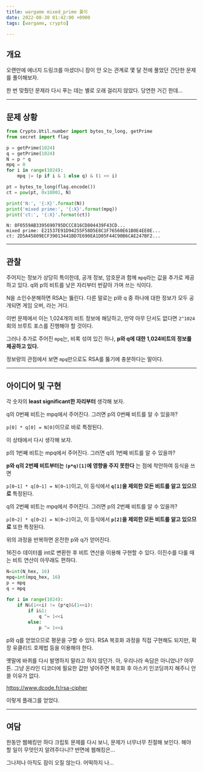 ```yaml
---
title: wargame mixed_prime 풀이
date: 2022-08-30 01:42:00 +0900
tags: [wargame, crypto]

---
```


## 개요

오랜만에 에너지 드링크를 마셨더니 잠이 안 오는 관계로 몇 달 전에 풀었던 간단한 문제를 풀이해보자.

한 번 맞췄던 문제라 다시 푸는 데는 별로 오래 걸리지 않았다. 당연한 거긴 한데...

---

## 문제 상황

```python
from Crypto.Util.number import bytes_to_long, getPrime
from secret import flag

p = getPrime(1024)
q = getPrime(1024)
N = p * q
mpq = 0
for i in range(1024):
    mpq |= (p if i & 1 else q) & (1 << i)

pt = bytes_to_long(flag.encode())
ct = pow(pt, 0x10001, N)

print('N:', '{:X}'.format(N))
print('mixed prime:', '{:X}'.format(mpq))
print('ct:', '{:X}'.format(ct))
```

```
N: 8F0559AB3395690795DCCC816CD804439F43CD...
mixed prime: E21537E91D94255F58D5E8C1F76560E61B0E4EE0E...
ct: 2D5A45809ECF39013441BD7E690EA1D05F44C90B6CAE247BF2...
```

---

## 관찰

주어지는 정보가 상당히 특이한데, 공개 정보, 암호문과 함께 `mpq`라는 값을 추가로 제공하고 있다. q와 p의 비트를 낮은 자리부터 번갈아 가며 쓰는 식이다.

N을 소인수분해하면 RSA는 뚫린다. 다른 말로는 p와 q 중 하나에 대한 정보가 모두 공개되면 게임 오버, 라는 거다.

이번 문제에서 이는 1,024개의 비트 정보에 해당하고, 만약 아무 단서도 없다면 `2^1024`회의 브루트 포스를 진행해야 할 것이다.

그러나 추가로 주어진 `mpq`는, 비록 섞여 있긴 하나, __p와 q에 대한 1,024비트의 정보를 제공하고 있다.__

정보량의 관점에서 보면 `mpq`만으로도 RSA를 뚫기에 충분하다는 말이다.

---

## 아이디어 및 구현

각 숫자의 __least significant한 자리부터__ 생각해 보자.

q의 0번째 비트는 mpq에서 주어진다. 그러면 p의 0번째 비트를 알 수 있을까?

`p[0] * q[0] = N[0]`이므로 바로 특정된다.

이 상태에서 다시 생각해 보자.

p의 1번째 비트는 mpq에서 주어진다. 그러면 q의 1번째 비트를 알 수 있을까?

__p와 q의 2번째 비트부터는 `(p*q)[1]`에 영향을 주지 못한다__ 는 점에 착안하여 등식을 쓰면

`p[0~1] * q[0~1] = N[0~1]`이고, 이 등식에서 __`q[1]`을 제외한 모든 비트를 알고 있으므로__ 특정된다.

q의 2번째 비트는 mpq에서 주어진다. 그러면 p의 2번째 비트를 알 수 있을까?

`p[0~2] * q[0~2] = N[0~2]`이고, 이 등식에서 __`p[2]`을 제외한 모든 비트를 알고 있으므로__ 또한 특정된다.

위의 과정을 반복하면 온전한 p와 q가 얻어진다.

16진수 데이터를 int로 변환한 후 비트 연산을 이용해 구현할 수 있다. 이진수를 다룰 때는 비트 연산이 아무래도 편하다.

```python
N=int(N_hex, 16)
mpq=int(mpq_hex, 16)
p = mpq
q = mpq
    
for i in range(1024):
    if N&(1<<i) != (p*q)&(1<<i):
        if i&1:
            q ^= 1<<i
        else:
            p ^= 1<<i
```

p와 q를 얻었으므로 평문을 구할 수 있다. RSA 복호화 과정을 직접 구현해도 되지만, 확장 유클리드 호제법 등을 이용해야 한다.

옛말에 바퀴를 다시 발명하지 말라고 하지 않던가. 아, 우리나라 속담은 아니었나? 아무튼. 그냥 온라인 디코더에 필요한 값만 넣어주면 복호화 후 아스키 인코딩까지 해주니 안 쓸 이유가 없다.

https://www.dcode.fr/rsa-cipher

이렇게 플래그를 얻었다.

---

## 여담

한동안 웹해킹만 하다 크립토 문제를 다시 보니, 문제가 너무너무 친절해 보인다. 해야 할 일이 무엇인지 알려주다니!? 반면에 웹해킹은...

그나저나 아직도 잠이 오질 않는다. 어떡하지 나...